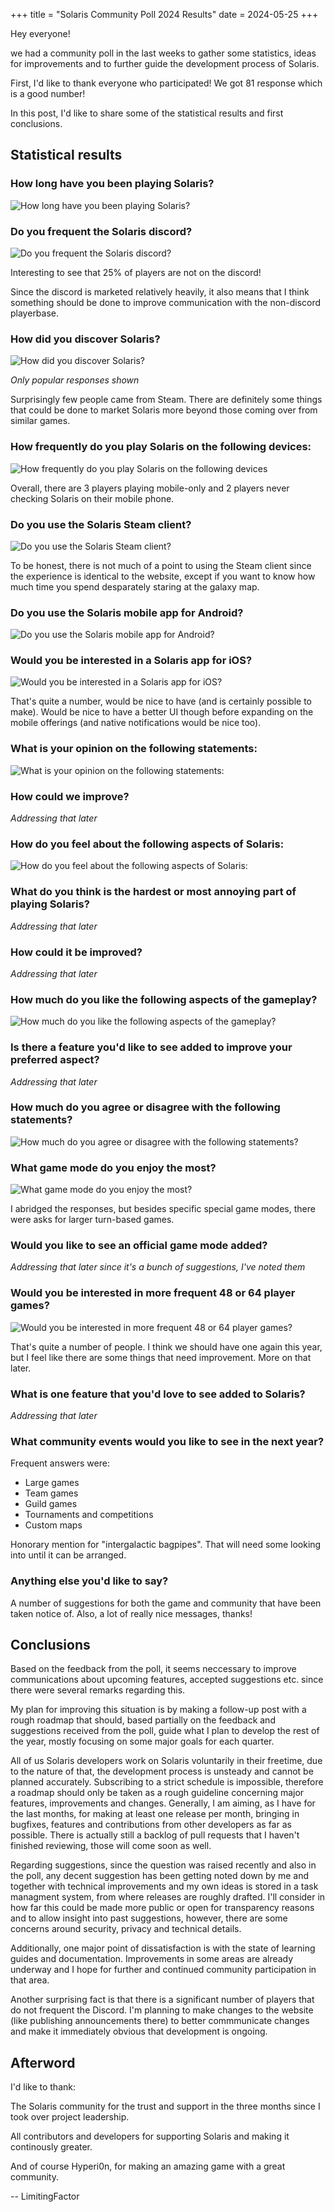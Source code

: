 +++
title = "Solaris Community Poll 2024 Results"
date = 2024-05-25
+++

Hey everyone!

we had a community poll in the last weeks to gather some statistics, ideas for improvements and to further guide the development process of Solaris.

First, I'd like to thank everyone who participated! We got 81 response which is a good number!

In this post, I'd like to share some of the statistical results and first conclusions.

## Statistical results

### How long have you been playing Solaris?

![How long have you been playing Solaris?](chart1.png)

### Do you frequent the Solaris discord?

![Do you frequent the Solaris discord?](chart2.png)

Interesting to see that 25% of players are not on the discord!

Since the discord is marketed relatively heavily, it also means that I think something should be done to improve communication with the non-discord playerbase.

### How did you discover Solaris?

![How did you discover Solaris?](chart3.png)

*Only popular responses shown*

Surprisingly few people came from Steam. There are definitely some things that could be done to market Solaris more beyond those coming over from similar games.

### How frequently do you play Solaris on the following devices:

![How frequently do you play Solaris on the following devices](chart4.png)

Overall, there are 3 players playing mobile-only and 2 players never checking Solaris on their mobile phone.

### Do you use the Solaris Steam client?

![Do you use the Solaris Steam client?](chart5.png)

To be honest, there is not much of a point to using the Steam client since the experience is identical to the website, except if you want to know how much time you spend desparately staring at the galaxy map.

### Do you use the Solaris mobile app for Android?

![Do you use the Solaris mobile app for Android?](chart6.png)

### Would you be interested in a Solaris app for iOS?

![Would you be interested in a Solaris app for iOS?](chart7.png)

That's quite a number, would be nice to have (and is certainly possible to make). Would be nice to have a better UI though before expanding on the mobile offerings (and native notifications would be nice too).

### What is your opinion on the following statements:

![What is your opinion on the following statements:](chart8.png)

### How could we improve?

*Addressing that later*

### How do you feel about the following aspects of Solaris:

![How do you feel about the following aspects of Solaris:](chart9.png)

### What do you think is the hardest or most annoying part of playing Solaris?

*Addressing that later*

### How could it be improved?

*Addressing that later*

### How much do you like the following aspects of the gameplay?

![How much do you like the following aspects of the gameplay?](chart10.png)

### Is there a feature you'd like to see added to improve your preferred aspect?

*Addressing that later*

### How much do you agree or disagree with the following statements?

![How much do you agree or disagree with the following statements?](chart11.png)

### What game mode do you enjoy the most?

![What game mode do you enjoy the most?](chart12.png)

I abridged the responses, but besides specific special game modes, there were asks for larger turn-based games.

### Would you like to see an official game mode added?

*Addressing that later since it's a bunch of suggestions, I've noted them*

### Would you be interested in more frequent 48 or 64 player games?

![Would you be interested in more frequent 48 or 64 player games?](chart13.png)

That's quite a number of people. I think we should have one again this year, but I feel like there are some things that need improvement. More on that later.

### What is one feature that you'd love to see added to Solaris?

*Addressing that later*

### What community events would you like to see in the next year?

Frequent answers were:
- Large games
- Team games
- Guild games
- Tournaments and competitions
- Custom maps

Honorary mention for "intergalactic bagpipes". That will need some looking into until it can be arranged.

### Anything else you'd like to say?

A number of suggestions for both the game and community that have been taken notice of.
Also, a lot of really nice messages, thanks!

## Conclusions

Based on the feedback from the poll, it seems neccessary to improve communications about upcoming features, accepted suggestions etc. since there were several remarks regarding this. 

My plan for improving this situation is by making a follow-up post with a rough roadmap that should, based partially on the feedback and suggestions received from the poll, guide what I plan to develop the rest of the year, mostly focusing on some major goals for each quarter.

All of us Solaris developers work on Solaris voluntarily in their freetime, due to the nature of that, the development process is unsteady and cannot be planned accurately. Subscribing to a strict schedule is impossible, therefore a roadmap should only be taken as a rough guideline concerning major features, improvements and changes. Generally, I am aiming, as I have for the last months, for making at least one release per month, bringing in bugfixes, features and contributions from other developers as far as possible. There is actually still a backlog of pull requests that I haven't finished reviewing, those will come soon as well.

Regarding suggestions, since the question was raised recently and also in the poll, any decent suggestion has been getting noted down by me and together with technical improvements and my own ideas is stored in a task managment system, from where releases are roughly drafted. I'll consider in how far this could be made more public or open for transparency reasons and to allow insight into past suggestions, however, there are some concerns around security, privacy and technical details.

Additionally, one major point of dissatisfaction is with the state of learning guides and documentation. Improvements in some areas are already underway and I hope for further and continued community participation in that area.

Another surprising fact is that there is a significant number of players that do not frequent the Discord. I'm planning to make changes to the website (like publishing announcements there) to better commmunicate changes and make it immediately obvious that development is ongoing.

## Afterword

I'd like to thank:

The Solaris community for the trust and support in the three months since I took over project leadership.

All contributors and developers for supporting Solaris and making it continously greater.

And of course Hyperi0n, for making an amazing game with a great community.



-- LimitingFactor